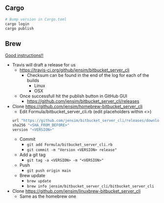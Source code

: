 ## Cargo
```bash
# Bump version in Cargo.toml
cargo login
cargo publish
```
## Brew
[Good instructions!!](https://federicoterzi.com/blog/how-to-publish-your-rust-project-on-homebrew/)
* Travis will draft a release for us
  * https://travis-ci.org/github/jensim/bitbucket_server_cli
    * Checksum can be found in the end of the log for each of the builds
      * Linux
      * OSX
  * Once successfull hit the publish button in GitHub GUI
    * https://github.com/jensim/bitbucket_server_cli/releases
* Clone https://github.com/jensim/homebrew-bitbucket_server_cli
  * Edit Formula/bitbucket_server_cli.rb (edit placeholders within <>)
  ```rb
  url "https://github.com/jensim/bitbucket_server_cli/releases/download/<VERSION>/bitbucket_server_cli-osx.tar.gz"
  sha256 "<SHA_FROM_BEFORE>"
  version "<VERSION>"
  ```
  * Commit 
    * `git add Formula/bitbucket_server_cli.rb` 
    * `git commit -m "Version <VERSION> release"`
  * Add a git tag
    * `git tag -a <VERSION> -m "<VERSION>"`
  * Push
    * `git push origin main`
  * Brew update
    * `brew update`
    * `brew info jensim/bitbucket_server_cli/bitbucket_server_cli`
* Clone https://github.com/jensim/linuxbrew-bitbucket_server_cli
  * Same as the homebrew one
